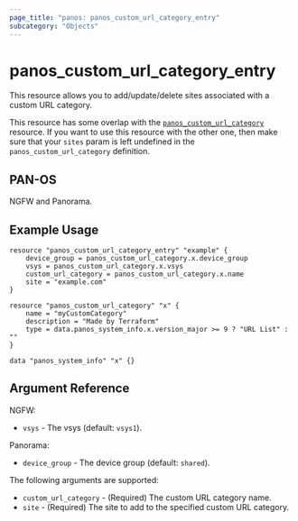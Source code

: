 ```yaml
---
page_title: "panos: panos_custom_url_category_entry"
subcategory: "Objects"
---
```


# panos_custom_url_category_entry

This resource allows you to add/update/delete sites associated with a
custom URL category.

This resource has some overlap with the
[`panos_custom_url_category`](custom_url_category.html) resource.  If
you want to use this resource with the other one, then make sure that your `sites`
param is left undefined in the `panos_custom_url_category` definition.


## PAN-OS

NGFW and Panorama.


## Example Usage

```hcl
resource "panos_custom_url_category_entry" "example" {
    device_group = panos_custom_url_category.x.device_group
    vsys = panos_custom_url_category.x.vsys
    custom_url_category = panos_custom_url_category.x.name
    site = "example.com"
}

resource "panos_custom_url_category" "x" {
    name = "myCustomCategory"
    description = "Made by Terraform"
    type = data.panos_system_info.x.version_major >= 9 ? "URL List" : ""
}

data "panos_system_info" "x" {}
```


## Argument Reference

NGFW:

* `vsys` - The vsys (default: `vsys1`).

Panorama:

* `device_group` - The device group (default: `shared`).

The following arguments are supported:

* `custom_url_category` - (Required) The custom URL category name.
* `site` - (Required) The site to add to the specified custom URL category.
